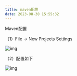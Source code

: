 ```yaml
---
title: maven配置
date: 2023-08-30 15:55:32
---
```


Maven配置

（1）File -> New Projects Settings

![img](https://cdn.nlark.com/yuque/0/2022/png/27341167/1649598226372-6ca1e6c6-f8cb-4403-9260-18047cb01bec.png?x-oss-process=image%2Fresize%2Cw_798%2Climit_0)

（2）配置如下

![img](https://cdn.nlark.com/yuque/0/2022/png/27341167/1649598226241-953acde2-d237-434f-8d17-91a6b49e9d0e.png?x-oss-process=image%2Fresize%2Cw_937%2Climit_0)
